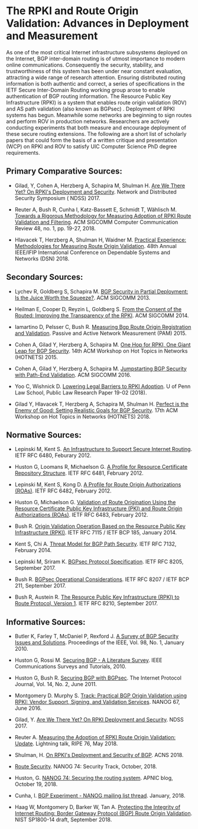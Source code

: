 # The RPKI and Route Origin Validation: Advances in Deployment and Measurement

As one of the most critical Internet infrastructure subsystems deployed on the
Internet, BGP inter-domain routing is of utmost importance to modern online
communications.  Consequently the security, stability, and trustworthiness of
this system has been under near constant evaluation, attracting a wide range of
research attention.  Ensuring distributed routing information is both authentic
and correct, a series of specifications in the IETF Secure Inter-Domain Routing
working group arose to enable authentication of BGP routing information.  The
Resource Public Key Infrastructure (RPKI) is a system that enables route origin
validation (ROV) and AS path validation (also known as BGPsec) .  Deployment of
RPKI systems has begun.  Meanwhile some networks are beginning to sign routes
and perform ROV in production networks.  Researchers are actively conducting
experiments that both measure and encourage deployment of these secure routing
extensions.  The following are a short list of scholarly papers that could form
the basis of a written critique and presentation (WCP) on RPKI and ROV to
satisfy UIC Computer Science PhD degree requirements.


## Primary Comparative Sources:

* Gilad, Y, Cohen A, Herzberg A, Schapira M, Shulman H.  [Are We There Yet? On RPKI's Deployment and Security](https://www.ndss-symposium.org/wp-content/uploads/2017/09/ndss2017_06A-3_Gilad_paper.pdf).  Network and Distributed Security Symposium ( NDSS) 2017.

* Reuter A, Bush R, Cunha I, Katz-Bassett E, Schmidt T, Wählisch M.  [Towards a Rigorous Methodology for Measuring Adoption of RPKI Route Validation and Filtering](https://dl.acm.org/citation.cfm?id=3211856).  ACM SIGCOMM Computer Communication Review 48, no. 1, pp. 19-27, 2018.

* Hlavacek T, Herzberg A, Shulman H, Waidner M.  [Practical Experience: Methodologies for Measuring Route Origin Validation](https://ieeexplore.ieee.org/abstract/document/8416522).  48th Annual IEEE/IFIP International Conference on Dependable Systems and Networks (DSN) 2018.


## Secondary Sources:

* Lychev R, Goldberg S, Schapira M.  [BGP Security in Partial Deployment: Is the Juice Worth the Squeeze?](https://dl.acm.org/citation.cfm?id=2486010).  ACM SIGCOMM 2013.

* Heilman E, Cooper D, Reyzin L, Goldberg S.  [From the Consent of the Routed: Improving the Transparency of the RPKI](https://dl.acm.org/citation.cfm?id=2626293).  ACM SIGCOMM 2014.

* Iamartino D, Pelsser C, Bush R.  [Measuring Bgp Route Origin Registration and Validation](https://link.springer.com/chapter/10.1007/978-3-319-15509-8_3). Passive and Active Network Measurement (PAM) 2015.

* Cohen A, Gilad Y, Herzberg A, Schapira M.  [One Hop for RPKI, One Giant Leap for BGP Security](https://dl.acm.org/citation.cfm?id=2834078). 14th ACM Workshop on Hot Topics in Networks (HOTNETS) 2015.

* Cohen A, Gilad Y, Herzberg A, Schapira M.  [Jumpstarting BGP Security with Path-End Validation](https://dl.acm.org/citation.cfm?id=2934883). ACM SIGCOMM 2016.

* Yoo C, Wishnick D.  [Lowering Legal Barriers to RPKI Adoption](https://papers.ssrn.com/sol3/Papers.cfm?abstract_id=3308619).  U of Penn Law School, Public Law Research Paper 19-02 (2018).

* Gilad Y, Hlavacek T, Herzberg A, Schapira M, Shulman H.  [Perfect is the Enemy of Good: Setting Realistic Goals for BGP Security](www.cs.huji.ac.il/~schapiram/DISCO__HotNets.pdf).  17th ACM Workshop on Hot Topics in Networks (HOTNETS) 2018.


## Normative Sources:

* Lepinski M, Kent S.  [An Infrastructure to Support Secure Internet Routing](https://tools.ietf.org/html/rfc6480).  IETF RFC 6480, Feburary 2012.

* Huston G, Loomans R, Michaelson G.  [A Profile for Resource Certificate Repository Structure](https://tools.ietf.org/html/rfc6481).  IETF RFC 6481, February 2012.

* Lepinski M, Kent S, Kong D.  [A Profile for Route Origin Authorizations (ROAs)](https://tools.ietf.org/html/rfc6482).  IETF RFC 6482, February 2012.

* Huston G, Michaelson G.  [Validation of Route Origination Using the Resource Certificate Public Key Infrastructure (PKI) and Route Origin Authorizations (ROAs)](https://tools.ietf.org/html/rfc6483).  IETF RFC 6483, February 2012.

* Bush R.  [Origin Validation Operation Based on the Resource Public Key Infrastructure (RPKI)](https://tools.ietf.org/html/rfc7115).  IETF RFC 7115 / IETF BCP 185, January 2014.

* Kent S, Chi A.  [Threat Model for BGP Path Security](https://tools.ietf.org/html/rfc7132).  IETF RFC 7132, February 2014.

* Lepinski M, Sriram K.  [BGPsec Protocol Specification](https://tools.ietf.org/html/rfc8205).  IETF RFC 8205, September 2017.

* Bush R.  [BGPsec Operational Considerations](https://tools.ietf.org/html/rfc8207).  IETF RFC 8207 / IETF BCP 211, September 2017.

* Bush R, Austein R.  [The Resource Public Key Infrastructure (RPKI) to Route Protocol, Version 1](https://tools.ietf.org/html/rfc8210).  IETF RFC 8210, September 2017.


## Informative Sources:

* Butler K, Farley T, McDaniel P, Rexford J.  [A Survey of BGP Security Issues and Solutions](https://cise.ufl.edu/~butler/pubs/bgpsurvey.pdf).  Proceedings of the IEEE, Vol. 98, No. 1, January 2010.

* Huston G, Rossi M.  [Securing BGP - A Literature Survey](http://www.potaroo.net/papers/ieee/bgp_survey_2010.pdf).  IEEE Communications Surveys and Tutorials, 2010.

* Huston G, Bush R.  [Securing BGP with BGPsec](http://wattle.apnic.net/papers/isoc/2011-07/bgpsec.pdf).  The Internet Protocol Journal, Vol. 14, No. 2, June 2011.

* Montgomery D. Murphy S. [Track: Practical BGP Origin Validation using RPKI: Vendor Support, Signing, and Validation Services](https://www.youtube.com/watch?v=dL1tK45G2AY).  NANOG 67, June 2016.

* Gilad, Y.  [Are We There Yet?  On RPKI Deployment and Security](https://www.ndss-symposium.org/ndss2017/ndss-2017-programme/are-we-there-yet-rpkis-deployment-and-security/).  NDSS 2017.

* Reuter A.  [Measuring the Adoption of RPKI Route Origin Validation: Update](https://ripe76.ripe.net/archives/video/32/).  Lightning talk, RIPE 76, May 2018.

* Shulman, H.  [On RPKI's Deployment and Security of BGP](https://www.youtube.com/watch?v=F3nCYtg0Rso).  ACNS 2018.

* [Route Security](https://pc.nanog.org/static/published/meetings/NANOG74/1760/20181003_Tzvetanov_Security_Track_Bgp_v1.pdf).  NANOG 74: Security Track, October, 2018.

* Huston, G.  [NANOG 74: Securing the routing system](https://blog.apnic.net/2018/10/19/nanog-74-securing-the-routing-system/).  APNIC blog, October 19, 2018.

* Cunha, I.  [BGP Experiment - NANOG mailing list thread](https://mailman.nanog.org/pipermail/nanog/2019-January/098761.html).  January, 2018.

* Haag W, Montgomery D, Barker W, Tan A.  [Protecting the Integrity of Internet Routing: Border Gateway Protocol (BGP) Route Origin Validation](https://www.nccoe.nist.gov/sites/default/files/library/sp1800/sidr-piir-nist-sp1800-14-draft.pdf).  NIST SP1800-14 draft, September 2018.
